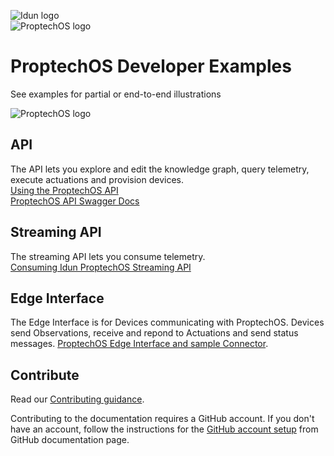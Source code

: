 ![Idun logo](images/Idun-logotype-ex.png)  
![ProptechOS logo](images/ProptechOS-logotype-ex.png)

# ProptechOS Developer Examples
See examples for partial or end-to-end illustrations

![ProptechOS logo](images/p8s_overview.png)

## API
The API lets you explore and edit the knowledge graph, query telemetry, execute actuations and provision devices.  
[Using the ProptechOS API](ProptechOS-Api)  
[ProptechOS API Swagger Docs](https://proptechos.com/api/swagger-ui.html)

## Streaming API
The streaming API lets you consume telemetry.  
[Consuming Idun ProptechOS Streaming API](ProptechOS-Streaming-Api)

## Edge Interface
The Edge Interface is for Devices communicating with ProptechOS.
Devices send Observations, receive and repond to Actuations and send status messages.
[ProptechOS Edge Interface and sample Connector](ProptechOS-Edge-Interface).  

## Contribute

Read our [Contributing guidance](https://github.com/idun-corp/docs/blob/master/CONTRIBUTING.md).

Contributing to the documentation requires a GitHub account. If you don't have an account, follow the instructions for the [GitHub account setup](https://docs.github.com/en/get-started/onboarding/getting-started-with-your-github-account) from GitHub documentation page.
